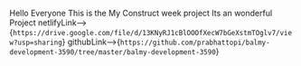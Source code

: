 Hello Everyone This is the My Construct week project Its an wonderful Project
netlifyLink-->{`https://drive.google.com/file/d/13KNyRJ1cBlOOOfXecW7bGeXstmTOglv7/view?usp=sharing`}
githubLink-->{`https://github.com/prabhattopi/balmy-development-3590/tree/master/balmy-development-3590`}